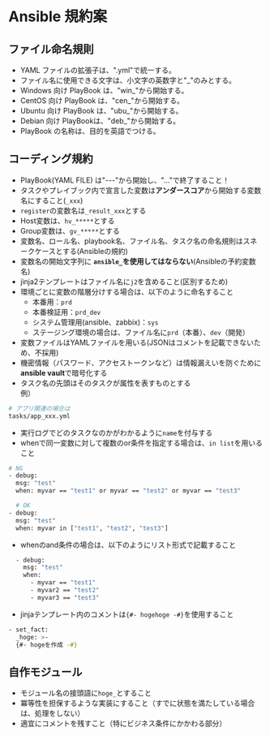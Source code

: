 # Ansible 規約案

## ファイル命名規則

- YAML ファイルの拡張子は、".yml"で統一する。
- ファイル名に使用できる文字は、小文字の英数字と"_"のみとする。
- Windows 向け PlayBook は、"win_"から開始する。
- CentOS 向け PlayBook は、"cen_"から開始する。
- Ubuntu 向け PlayBook は、"ubu_"から開始する。
- Debian 向け PlayBookは、"deb_"から開始する。
- PlayBook の名称は、目的を英語でつける。

## コーディング規約

- PlayBook(YAML FILE) は"---"から開始し、"..."で終了すること！
- タスクやプレイブック内で宣言した変数は**アンダースコア**から開始する変数名にすること(`_xxx`)
- `register`の変数名は`_result_xxx`とする
- Host変数は、`hv_*****`とする
- Group変数は、`gv_*****`とする
- 変数名、ロール名、playbook名、ファイル名、タスク名の命名規則はスネークケースとする(Ansibleの規約)
- 変数名の開始文字列に **`ansible_`を使用してはならない**(Ansibleの予約変数名)
- jinja2テンプレートはファイル名に`j2`を含めること(区別するため)
- 環境ごとに変数の階層分けする場合は、以下のように命名すること
  - 本番用：`prd`
  - 本番検証用：`prd_dev`
  - システム管理用(ansible、zabbix)：`sys`
  - ステージング環境の場合は、ファイル名に`prd`（本番）、`dev`（開発）
- 変数ファイルはYAMLファイルを用いる(JSONはコメントを記載できないため、不採用)
- 機密情報（パスワード、アクセストークンなど）は情報漏えいを防ぐために**ansible vault**で暗号化する
- タスク名の先頭はそのタスクが属性を表すものとする<br/>
    例）<br/>

```sh
# アプリ関連の場合は
tasks/app_xxx.yml
```

- 実行ログでどのタスクなのかがわかるように`name`を付与する
- whenで同一変数に対して複数のor条件を指定する場合は、`in list`を用いること<br/>

```sh
# NG
- debug:
  msg: "test"
  when: myvar == "test1" or myvar == "test2" or myvar == "test3"

  # OK
- debug:
  msg: "test"
  when: myvar in ["test1", "test2", "test3"]
```

- whenのand条件の場合は、以下のようにリスト形式で記載すること<br/>

```sh
  - debug:
    msg: "test"
    when:
      - myvar == "test1"
      - myvar2 == "test2"
      - myvar3 == "test3"
```

- jinjaテンプレート内のコメントは`{#- hogehoge -#}`を使用すること<br/>

```sh
- set_fact:
  _hoge: >-
  {#- hogeを作成 -#}
```

## 自作モジュール

- モジュール名の接頭語に`hoge_`とすること
- 冪等性を担保するような実装にすること（すでに状態を満たしている場合は、処理をしない）
- 適宜にコメントを残すこと（特にビジネス条件にかかわる部分）
